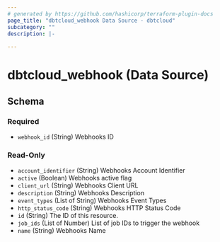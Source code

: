 ```yaml
---
# generated by https://github.com/hashicorp/terraform-plugin-docs
page_title: "dbtcloud_webhook Data Source - dbtcloud"
subcategory: ""
description: |-
  
---
```


# dbtcloud_webhook (Data Source)





<!-- schema generated by tfplugindocs -->
## Schema

### Required

- `webhook_id` (String) Webhooks ID

### Read-Only

- `account_identifier` (String) Webhooks Account Identifier
- `active` (Boolean) Webhooks active flag
- `client_url` (String) Webhooks Client URL
- `description` (String) Webhooks Description
- `event_types` (List of String) Webhooks Event Types
- `http_status_code` (String) Webhooks HTTP Status Code
- `id` (String) The ID of this resource.
- `job_ids` (List of Number) List of job IDs to trigger the webhook
- `name` (String) Webhooks Name


